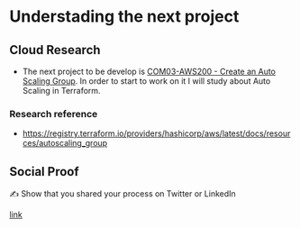 <!-- This is a template you can use for quick progress days. It removes a lot of the steps we encourage you to share in the longer template 000-DAY-ARTICLE-LONG-TEMPLATE.MD-->

# Understading the next project

## Cloud Research

- The next project to be develop is [COM03-AWS200 - Create an Auto Scaling Group](https://github.com/100DaysOfCloud/100DaysOfCloudIdeas/blob/master/Projects/COM/COM03/COM03-AWS200.md). In order to start to work on it I will study about Auto Scaling in Terraform.
### Research reference
- https://registry.terraform.io/providers/hashicorp/aws/latest/docs/resources/autoscaling_group

## Social Proof

✍️ Show that you shared your process on Twitter or LinkedIn

[link](link)
